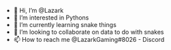 - 👋 Hi, I’m @Lazark
- 👀 I’m interested in Pythons
- 🌱 I’m currently learning snake things
- 💞️ I’m looking to collaborate on data to do with snakes
- 📫 How to reach me @LazarkGaming#8026 - Discord

<!---
LazarkGaming/LazarkGaming is a ✨ special ✨ repository because its `README.md` (this file) appears on your GitHub profile.
You can click the Preview link to take a look at your changes.
--->

